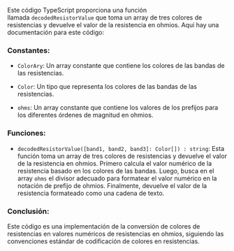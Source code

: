 Este código TypeScript proporciona una función llamada `decodedResistorValue` que toma un array de tres colores de resistencias y devuelve el valor de la resistencia en ohmios. Aquí hay una documentación para este código:

### Constantes:

- `ColorAry`: Un array constante que contiene los colores de las bandas de las resistencias.
    
- `Color`: Un tipo que representa los colores de las bandas de las resistencias.
    
- `ohms`: Un array constante que contiene los valores de los prefijos para los diferentes órdenes de magnitud en ohmios.
    

### Funciones:

- `decodedResistorValue([band1, band2, band3]: Color[]) : string`: Esta función toma un array de tres colores de resistencias y devuelve el valor de la resistencia en ohmios. Primero calcula el valor numérico de la resistencia basado en los colores de las bandas. Luego, busca en el array `ohms` el divisor adecuado para formatear el valor numérico en la notación de prefijo de ohmios. Finalmente, devuelve el valor de la resistencia formateado como una cadena de texto.

### Conclusión:

Este código es una implementación de la conversión de colores de resistencias en valores numéricos de resistencias en ohmios, siguiendo las convenciones estándar de codificación de colores en resistencias.

